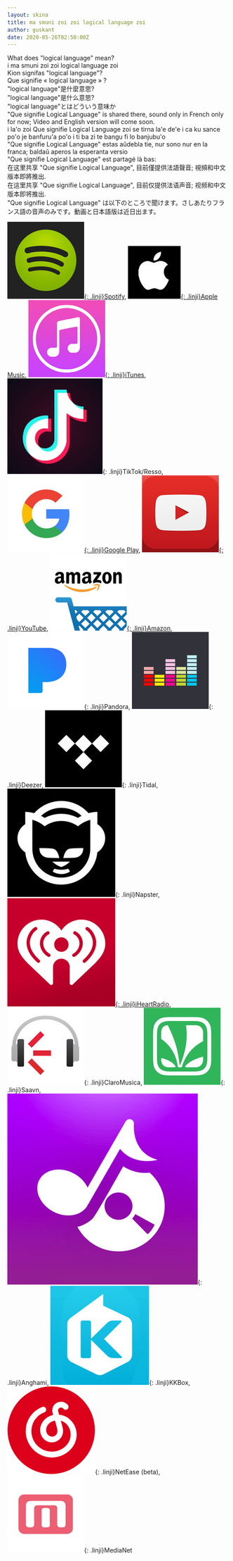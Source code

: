 ```yaml
---
layout: skina
title: ma smuni zoi zoi logical language zoi
author: guskant
date: 2020-05-26T02:50:00Z
---
```

<div lang="en">
What does "logical language" mean?
</div>
<div lang="jbo">
i ma smuni zoi zoi logical language zoi
</div>
<div lang="epo">
Kion signifas "logical language"?
</div>
<div lang="fr">
Que signifie « logical language » ?
</div>
<div lang="zh-Hant">
"logical language"是什麼意思?
</div>
<div lang="zh-Hans">
"logical language"是什么意思?
</div>
<div lang="ja">
"logical language"とはどういう意味か
</div>

<div lang="en">"Que signifie Logical Language" is shared there, sound only in French only for now; Video and English version will come soon.</div>
<div lang="jbo">i la'o zoi Que signifie Logical Language zoi se tirna la'e de'e i ca ku sance po'o je banfuru'a po'o i ti ba zi te bangu fi lo banjubu'o</div>
<div lang="epo">"Que signifie Logical Language" estas aŭdebla tie, nur sono nur en la franca; baldaŭ aperos la esperanta versio</div>
<div lang="fr">"Que signifie Logical Language" est partagé là bas:</div>
<div lang="zh-Hant">在这里共享 "Que signifie Logical Language", 目前僅提供法語聲音; 視頻和中文版本即將推出.</div>
<div lang="zh-Hans">在這里共享 "Que signifie Logical Language", 目前仅提供法语声音; 视频和中文版本即将推出.</div>
<div lang="ja"> "Que signifie Logical Language" は以下のところで聞けます。さしあたりフランス語の音声のみです。動画と日本語版は近日出ます。</div>

[![Spotify](media/spotify.png){: .linji}Spotify](https://open.spotify.com/album/1GbrscfnZaWLPonjykzlsU),
[![Apple Music](media/applemusic.png){: .linji}Apple Music](https://music.apple.com/us/album/que-signifie-logical-language-cours-lojban-en-fran%C3%A7ais/1515026962?uo=4&app=music&at=1001lry3&ct=dashboard),
[![iTunes](media/itunes.png){: .linji}iTunes](https://music.apple.com/us/album/que-signifie-logical-language-cours-lojban-en-fran%C3%A7ais/1515026962?uo=4&app=itunes&at=1001lry3&ct=dashboard),
![TikTok/Resso](media/tiktok.png){: .linji}TikTok/Resso,
[![Google Play](media/google.png){: .linji}Google Play](https://play.google.com/store/music/album/Guskant_Que_signifie_Logical_Language_cours_de_loj?id=B5c6yqakhsv6nbdajv5p425fllu),
[![YouTube](media/youtube.png){: .linji}YouTube](https://youtu.be/RrE8HMj3YxI),
[![Amazon](media/amazon.png){: .linji}Amazon](https://www.amazon.com/dp/B08945GQ1B/),
![Pandora](media/rdio.png){: .linji}Pandora,
![Deezer](media/deezer.png){: .linji}Deezer,
![Tidal](media/tidal.png){: .linji}Tidal,
![Napster](media/napster.png){: .linji}Napster,
[![iHeartRadio](media/iheart.png){: .linji}iHeartRadio](https://www.iheart.com/artist/id-33297983/albums/id-102889963),
![ClaroMusica](media/imusica.png){: .linji}ClaroMusica,
![Saavn](media/saavn.png){: .linji}Saavn,
![Anghami](media/anghami.png){: .linji}Anghami,
![KKBox](media/kkbox.png){: .linji}KKBox,
![NetEase (beta)](media/netease.png){: .linji}NetEase (beta),
![MediaNet](media/beats.png){: .linji}MediaNet


